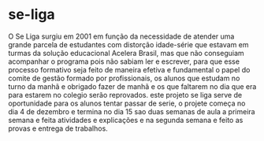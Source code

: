 # se-liga
 O Se Liga surgiu em 2001 em função da necessidade de atender uma grande parcela de estudantes com distorção idade-série que estavam em turmas da solução educacional Acelera Brasil, mas que não conseguiam acompanhar o programa pois não sabiam ler e escrever, para que esse processo formativo seja feito de maneira efetiva e fundamental o papel do comite de gestão formado por profissionais, os alunos que estudam no turno da manhã e obrigado fazer de manhã e os que faltarem no dia que era para estarem no colegio serão reprovados.
 este projeto se liga serve de oportunidade para os alunos tentar passar de serie, o projete começa no dia 4 de dezembro e termina no dia 15 sao duas semanas de aula a primeira semana e feita atividades e explicações e na segunda semana e feito as provas e entrega de trabalhos.